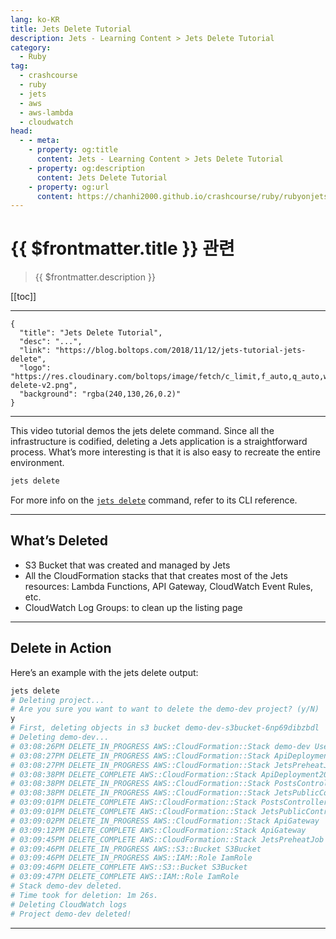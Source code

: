 ```yaml
---
lang: ko-KR
title: Jets Delete Tutorial
description: Jets - Learning Content > Jets Delete Tutorial
category:
  - Ruby
tag:
  - crashcourse
  - ruby
  - jets
  - aws
  - aws-lambda
  - cloudwatch
head:
  - - meta:
    - property: og:title
      content: Jets - Learning Content > Jets Delete Tutorial
    - property: og:description
      content: Jets Delete Tutorial
    - property: og:url
      content: https://chanhi2000.github.io/crashcourse/ruby/rubyonjets-learning-content/20181112-jets-tutorial-jets-delete.html
---
```


# {{ $frontmatter.title }} 관련

> {{ $frontmatter.description }}

[[toc]]

---

```component VPCard
{
  "title": "Jets Delete Tutorial",
  "desc": "...",
  "link": "https://blog.boltops.com/2018/11/12/jets-tutorial-jets-delete",
  "logo": "https://res.cloudinary.com/boltops/image/fetch/c_limit,f_auto,q_auto,w_746/https://blog.boltops.com/img/posts/2018/11/jets-delete-v2.png",
  "background": "rgba(240,130,26,0.2)"
}
```

---

<VidStack src="youtube/RwRMTAjWVtM" />

This video tutorial demos the jets delete command. Since all the infrastructure is codified, deleting a Jets application is a straightforward process. What’s more interesting is that it is also easy to recreate the entire environment.

```sh
jets delete
```

For more info on the [`jets delete`](http://rubyonjets.com/reference/jets-delete/) command, refer to its CLI reference.

---

## What’s Deleted

- S3 Bucket that was created and managed by Jets
- All the CloudFormation stacks that that creates most of the Jets resources: Lambda Functions, API Gateway, CloudWatch Event Rules, etc.
- CloudWatch Log Groups: to clean up the listing page

---

## Delete in Action

Here’s an example with the jets delete output:

```sh
jets delete
# Deleting project...
# Are you sure you want to want to delete the demo-dev project? (y/N)
y
# First, deleting objects in s3 bucket demo-dev-s3bucket-6np69dibzbdl
# Deleting demo-dev...
# 03:08:26PM DELETE_IN_PROGRESS AWS::CloudFormation::Stack demo-dev User Initiated
# 03:08:27PM DELETE_IN_PROGRESS AWS::CloudFormation::Stack ApiDeployment20181109150504
# 03:08:27PM DELETE_IN_PROGRESS AWS::CloudFormation::Stack JetsPreheatJob
# 03:08:38PM DELETE_COMPLETE AWS::CloudFormation::Stack ApiDeployment20181109150504
# 03:08:38PM DELETE_IN_PROGRESS AWS::CloudFormation::Stack PostsController
# 03:08:38PM DELETE_IN_PROGRESS AWS::CloudFormation::Stack JetsPublicController
# 03:09:01PM DELETE_COMPLETE AWS::CloudFormation::Stack PostsController
# 03:09:01PM DELETE_COMPLETE AWS::CloudFormation::Stack JetsPublicController
# 03:09:02PM DELETE_IN_PROGRESS AWS::CloudFormation::Stack ApiGateway
# 03:09:12PM DELETE_COMPLETE AWS::CloudFormation::Stack ApiGateway
# 03:09:45PM DELETE_COMPLETE AWS::CloudFormation::Stack JetsPreheatJob
# 03:09:46PM DELETE_IN_PROGRESS AWS::S3::Bucket S3Bucket
# 03:09:46PM DELETE_IN_PROGRESS AWS::IAM::Role IamRole
# 03:09:46PM DELETE_COMPLETE AWS::S3::Bucket S3Bucket
# 03:09:47PM DELETE_COMPLETE AWS::IAM::Role IamRole
# Stack demo-dev deleted.
# Time took for deletion: 1m 26s.
# Deleting CloudWatch logs
# Project demo-dev deleted!
```

---

<TagLinks />
